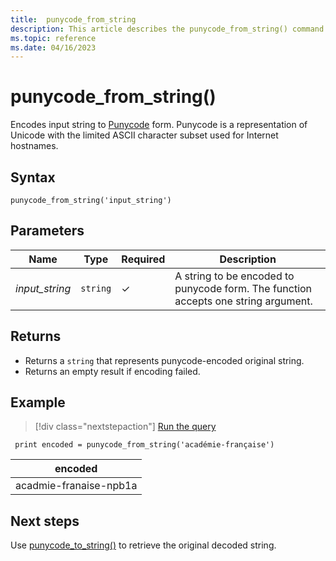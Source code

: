 ```yaml
---
title:  punycode_from_string 
description: This article describes the punycode_from_string() command in Azure Data Explorer.
ms.topic: reference
ms.date: 04/16/2023
---
```


# punycode_from_string()

Encodes input string to [Punycode](https://en.wikipedia.org/wiki/Punycode) form.
Punycode is a representation of Unicode with the limited ASCII character subset used for Internet hostnames.


## Syntax

`punycode_from_string('input_string')`

## Parameters
| Name | Type | Required | Description |
|--|--|--|--|
| *input_string* |  `string` | &check; | A string to be encoded to punycode form. The function accepts one string argument.

## Returns

* Returns a `string` that represents punycode-encoded original string.
* Returns an empty result if encoding failed.

## Example


> [!div class="nextstepaction"]
> <a href="https://dataexplorer.azure.com/clusters/help/databases/Samples?query=H4sIAAAAAAAAAysoyswrUUjNS85PSU1RsFUoKM2rBLHj04ryc+OLS4DS6RrqicmJKYdX5mam6qYVJeYdXp6YWZyqrgkA2GFbdjwAAAA=" target="_blank">Run the query</a>

```kusto
 print encoded = punycode_from_string('académie-française')
```

|encoded|
|---|
|acadmie-franaise-npb1a|

## Next steps

Use [punycode_to_string()](punycode-to-string.md) to retrieve the original decoded string.
